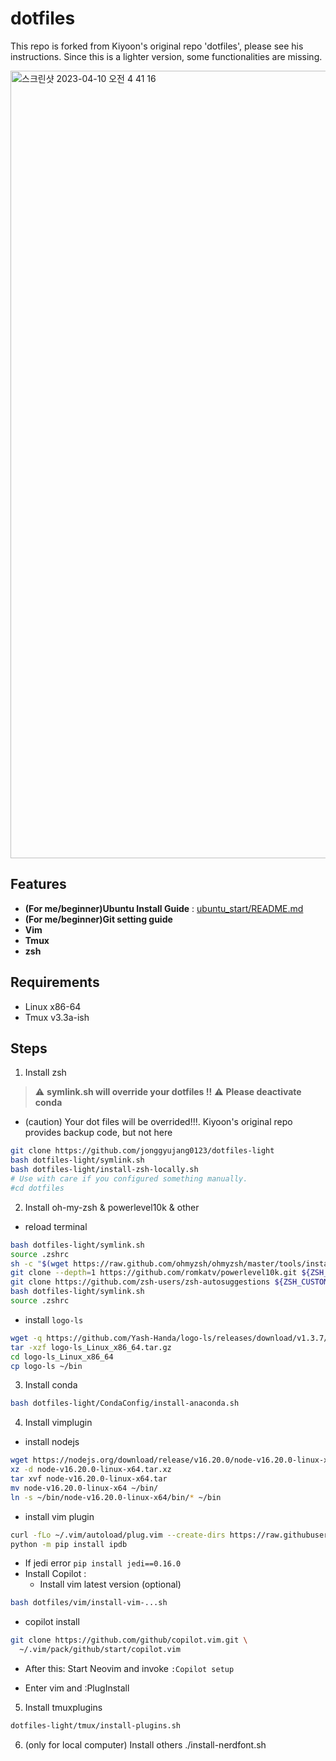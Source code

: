 # dotfiles

This repo is forked from Kiyoon's original repo 'dotfiles', please see his instructions.
Since this is a lighter version, some functionalities are missing. 



<img width="1260" alt="스크린샷 2023-04-10 오전 4 41 16" src="https://user-images.githubusercontent.com/88477912/230793228-586417bb-959e-4fe4-8f92-621394bca44b.png">


## Features 

- **(For me/beginner)Ubuntu Install Guide** : [ubuntu_start/README.md](https://github.com/jonggyujang0123/dotfiles-light/blob/master/ubuntu_start/README.md)
- **(For me/beginner)Git setting guide**
- **Vim**
- **Tmux**
- **zsh**

## Requirements

- Linux x86-64
- Tmux v3.3a-ish

## Steps

1. Install zsh 

> :warning: **symlink.sh will override your dotfiles !!**
> :warning: **Please deactivate conda**

- (caution) Your dot files will be overrided!!!. Kiyoon's original repo provides backup code, but not here

```bash
git clone https://github.com/jonggyujang0123/dotfiles-light
bash dotfiles-light/symlink.sh
bash dotfiles-light/install-zsh-locally.sh
# Use with care if you configured something manually.
#cd dotfiles
```

2. Install oh-my-zsh & powerlevel10k & other 
- reload terminal
```bash
bash dotfiles-light/symlink.sh
source .zshrc
sh -c "$(wget https://raw.github.com/ohmyzsh/ohmyzsh/master/tools/install.sh -O -)"
git clone --depth=1 https://github.com/romkatv/powerlevel10k.git ${ZSH_CUSTOM:-$HOME/.oh-my-zsh/custom}/themes/powerlevel10k
git clone https://github.com/zsh-users/zsh-autosuggestions ${ZSH_CUSTOM:-~/.oh-my-zsh/custom}/plugins/zsh-autosuggestions
bash dotfiles-light/symlink.sh
source .zshrc
```

- install `logo-ls`

```bash
wget -q https://github.com/Yash-Handa/logo-ls/releases/download/v1.3.7/logo-ls_Linux_x86_64.tar.gz
tar -xzf logo-ls_Linux_x86_64.tar.gz
cd logo-ls_Linux_x86_64 
cp logo-ls ~/bin
```

3. Install conda
```bash
bash dotfiles-light/CondaConfig/install-anaconda.sh
```

4. Install vimplugin

- install nodejs 

```bash
wget https://nodejs.org/download/release/v16.20.0/node-v16.20.0-linux-x64.tar.xz
xz -d node-v16.20.0-linux-x64.tar.xz
tar xvf node-v16.20.0-linux-x64.tar
mv node-v16.20.0-linux-x64 ~/bin/
ln -s ~/bin/node-v16.20.0-linux-x64/bin/* ~/bin
```

- install vim plugin

```bash
curl -fLo ~/.vim/autoload/plug.vim --create-dirs https://raw.githubusercontent.com/junegunn/vim-plug/master/plug.vim
python -m pip install ipdb
```
- If jedi error `pip install jedi==0.16.0`
- Install Copilot :
  - Install vim latest version (optional)
```bash
bash dotfiles/vim/install-vim-...sh
```
  - copilot install
```bash
git clone https://github.com/github/copilot.vim.git \
  ~/.vim/pack/github/start/copilot.vim
```
  - After this: Start Neovim and invoke `:Copilot setup`

- Enter vim and :PlugInstall

5. Install tmuxplugins

```bash
dotfiles-light/tmux/install-plugins.sh
```
6. (only for local computer)
Install others
./install-nerdfont.sh

